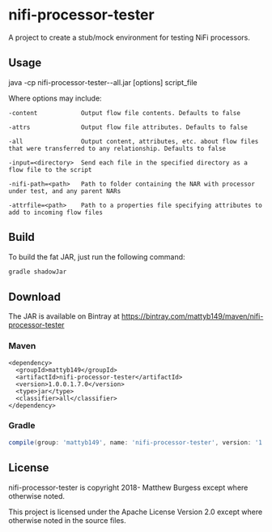 # nifi-processor-tester
A project to create a stub/mock environment for testing NiFi processors.

## Usage

java -cp nifi-processor-tester-<version>-all.jar [options] script_file

  Where options may include:
  
    -content            Output flow file contents. Defaults to false
    
    -attrs              Output flow file attributes. Defaults to false
    
    -all                Output content, attributes, etc. about flow files that were transferred to any relationship. Defaults to false
    
    -input=<directory>  Send each file in the specified directory as a flow file to the script
    
    -nifi-path=<path>   Path to folder containing the NAR with processor under test, and any parent NARs

    -attrfile=<path>    Path to a properties file specifying attributes to add to incoming flow files
    
    
    
## Build

To build the fat JAR, just run the following command:

```gradle
gradle shadowJar
```


## Download
The JAR is available on Bintray at https://bintray.com/mattyb149/maven/nifi-processor-tester


### Maven
```maven
<dependency>
  <groupId>mattyb149</groupId>
  <artifactId>nifi-processor-tester</artifactId>
  <version>1.0.0.1.7.0</version>
  <type>jar</type>
  <classifier>all</classifier>
</dependency>
```

### Gradle
```gradle
compile(group: 'mattyb149', name: 'nifi-processor-tester', version: '1.0.0.1.7.0', ext: 'jar', classifier: 'all')
```

## License

nifi-processor-tester is copyright 2018- Matthew Burgess except where otherwise noted.

This project is licensed under the Apache License Version 2.0 except where otherwise noted in the source files.

